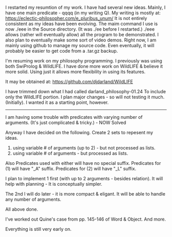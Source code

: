 I restarted my resumtion of my work. I have had several new ideas.
Mainly, I have one main predicate - qqqq (in my writing Q).
My writing is mostly at:
https://eclectic-philosopher.com/e_pluribus_unum/
It is not entirely consistent as my ideas have been evolving.
The maim command I use is now ./eee in the Source directory.
(It was ./ee before I restarted.)
./eee allows (rather will eventually allow) all the program to be demonstrated.
I also plan to eventually make some sort of video demos.
Right now, I am mainly using github to manage my source code.
Even eventually, it will probably be easier to get code from a .tar.gz backup.

I'm resuming work on my philosophy programming.
I previously was using both SwiProlog & WildLIFE.
I have done more work on WildLIFE & believe it more solid.
Using just it allows more flexibility in using its features.

It may be obtained at:
https://github.com/djdarland/WildLIFE

I have trimmed down what I had called darland_philosophy-01.24
To include only the WildLIFE portion.
I plan major changes - so will not testing it much. (Initially).
I wanted it as a starting point, however.

--------------------------------------------------------------------

I am having some trouble with predicates with varying number of arguments.
(It's just complicated & tricky.) - NOW Solved

Anyway I have decided on the following.
Create 2 sets to repesent my ideas.
1. using variable # of arguments (up to 2) - but not processed as lists.
2. using variable # of arguments - but processed as lists.


Also
Predicates used with either will have no special suffix.
Predicates for (1) will have "_A" suffix.
Predicates for (2) will have "_L" suffix.

I plan to implement 1 first (with up to 2 arguments - besides relation).
It will help with planning - It is conceptually simpler.

The 2nd I will do later - it is more compact & eligant.
It will be able to handle any number of arguments.

All above done.

I've worked out Quine's case from pp. 145-146 of Word & Object.
And more.

Everything is still very early on.

